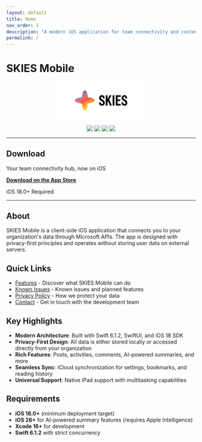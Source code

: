 ```yaml
---
layout: default
title: Home
nav_order: 1
description: "A modern iOS application for team connectivity and content sharing"
permalink: /
---
```


# SKIES Mobile

<p align="center">
  <img src="assets/images/logo.png" alt="SKIES Logo" width="240" />
</p>

<p align="center">
  <img src="https://img.shields.io/badge/iOS-18.0%2B-blue" />
  <img src="https://img.shields.io/badge/Swift-6.1-orange" />
  <img src="https://img.shields.io/badge/SwiftUI-5.0-green" />
  <img src="https://img.shields.io/badge/License-Proprietary-gray" />
</p>

---

## Download

Your team connectivity hub, now on iOS

[**Download on the App Store**](https://apps.apple.com/us/app/skies-mobile/id6752425823)

iOS 18.0+ Required

---

## About

SKIES Mobile is a client-side iOS application that connects you to your organization's data through Microsoft APIs. The app is designed with privacy-first principles and operates without storing user data on external servers.

## Quick Links

- [Features](features/) - Discover what SKIES Mobile can do
- [Known Issues](issues/) - Known issues and planned features
- [Privacy Policy](privacy/) - How we protect your data
- [Contact](contact/) - Get in touch with the development team

## Key Highlights

- **Modern Architecture**: Built with Swift 6.1.2, SwiftUI, and iOS 18 SDK
- **Privacy-First Design**: All data is either stored locally or accessed directly from your organization
- **Rich Features**: Posts, activities, comments, AI-powered summaries, and more
- **Seamless Sync**: iCloud synchronization for settings, bookmarks, and reading history
- **Universal Support**: Native iPad support with multitasking capabilities

## Requirements

- **iOS 18.0+** (minimum deployment target)
- **iOS 26+** for AI-powered summary features (requires Apple Intelligence)
- **Xcode 16+** for development
- **Swift 6.1.2** with strict concurrency
